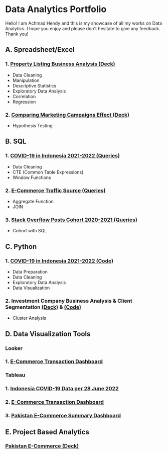 # Data Analytics Portfolio
Hello! I am Achmad Hendy and this is my showcase of all my works on Data Analytics. I hope you enjoy and please don't hesitate to give any feedback. Thank you!
## A. Spreadsheet/Excel
### 1. [Property Listing Business Analysis (Deck)](https://docs.google.com/presentation/d/10-mxIKbm8fGjy-XmphRgE72RLDK7-SY3TsE45C6_vxs/edit?usp=sharing)
- Data Cleaning
- Manipulation
- Descriptive Statistics
- Exploratory Data Analysis
- Correlation
- Regression
### 2. [Comparing Marketing Campaigns Effect (Deck)](https://docs.google.com/presentation/d/1Vj725LiKhox9qPMxqEbH2si37WWsjLwPTKOYyXbZ8_U/edit?usp=sharing)
- Hypothesis Testing

## B. SQL
### 1. [COVID-19 in Indonesia 2021-2022 (Queries)](https://github.com/AchmadHendy/COVID-19-Indonesia-2021-2022/blob/main/Indonesia_COVID_Data_28062022.sql)
- Data Cleaning
- CTE (Common Table Expressions)
- Window Functions
### 2. [E-Commerce Traffic Source (Queries)](https://console.cloud.google.com/bigquery?sq=112288188025:d7ad8958f753472b8aabfac400f79e51)
- Aggregate Function
- JOIN
### 3. [Stack Overflow Posts Cohort 2020-2021 (Queries)](https://console.cloud.google.com/bigquery?sq=112288188025:36f0945e485e47f987cd1c767e535cdd)
- Cohort with SQL

## C. Python
### 1. [COVID-19 in Indonesia 2021-2022 (Code)](https://github.com/AchmadHendy/COVID-19-Indonesia-2021-2022/blob/main/indonesia-covid-data-analysis-2021-2022.ipynb)
- Data Preparation
- Data Cleaning
- Exploratory Data Analysis
- Data Visualization

### 2. Investment Company Business Analysis & Client Segmentation [(Deck)](https://docs.google.com/presentation/d/1D7aapFvg6Grw-heTb4BLUpKcQFlzvm-Ot15cm-J0Qd0/edit?usp=sharing) & [(Code)](https://colab.research.google.com/drive/1CWvFqlfz_8xCCeDIwNyQGxg5wRu9YCYg?usp=sharing)
- Cluster Analysis

## D. Data Visualization Tools
### Looker
### 1. [E-Commerce Transaction Dashboard](https://lookerstudio.google.com/reporting/8009d65d-c733-48e0-a3f4-618d905f1ebe)
### Tableau 
### 1. [Indonesia COVID-19 Data per 28 June 2022](https://public.tableau.com/views/IndonesiaCOVIDData28062022/Dashboard1?:language=en-US&:display_count=n&:origin=viz_share_link)
### 2. [E-Commerce Transaction Dashboard](https://public.tableau.com/views/E-CommerceTransactionDashboard/Dashboard1?:language=en-US&:display_count=n&:origin=viz_share_link)
### 3. [Pakistan E-Commerce Summary Dashboard](https://public.tableau.com/views/PakistanE-CommerceSummaryDashboard/Dashboard2?:language=en-US&:display_count=n&:origin=viz_share_link)

## E. Project Based Analytics
### [Pakistan E-Commerce (Deck)](https://drive.google.com/file/d/1vOuphJizw0YYVGuEa98PPVN2wq-IDIxr/view?usp=share_link)
